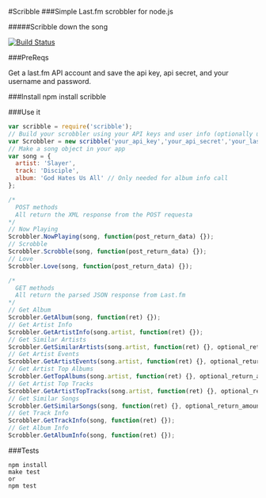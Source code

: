 #Scribble
###Simple Last.fm scrobbler for node.js

#####Scribble down the song

[![Build Status](https://travis-ci.org/TerrordactylDesigns/scribble.png?branch=master)](https://travis-ci.org/TerrordactylDesigns/scribble)

###PreReqs

Get a last.fm API account and save the api key, api secret, and your username and password.

###Install
    npm install scribble

###Use it

```JavaScript
var scribble = require('scribble');
// Build your scrobbler using your API keys and user info (optionally use 'true' as the last argument to enable console logging)
var Scrobbler = new scribble('your_api_key','your_api_secret','your_lastfm_username','your_lastfm_password');
// Make a song object in your app
var song = {
  artist: 'Slayer',
  track: 'Disciple',
  album: 'God Hates Us All' // Only needed for album info call
};

/*
  POST methods
  All return the XML response from the POST requesta
*/
// Now Playing
Scrobbler.NowPlaying(song, function(post_return_data) {});
// Scrobble
Scrobbler.Scrobble(song, function(post_return_data) {});
// Love
Scrobbler.Love(song, function(post_return_data) {});

/*
  GET methods
  All return the parsed JSON response from Last.fm
*/
// Get Album
Scrobbler.GetAlbum(song, function(ret) {});
// Get Artist Info
Scrobbler.GetArtistInfo(song.artist, function(ret) {});
// Get Similar Artists
Scrobbler.GetSimilarArtists(song.artist, function(ret) {}, optional_return_amount_defaults_to_50);
// Get Artist Events
Scrobbler.GetArtistEvents(song.artist, function(ret) {}, optional_return_amount_defaults_to_50);
// Get Artist Top Albums
Scrobbler.GetTopAlbums(song.artist, function(ret) {}, optional_return_amount_defaults_to_50);
// Get Artist Top Tracks
Scrobbler.GetArtistTopTracks(song.artist, function(ret) {}, optional_return_amount_defaults_to_50);
// Get Similar Songs
Scrobbler.GetSimilarSongs(song, function(ret) {}, optional_return_amount_defaults_to_50);
// Get Track Info
Scrobbler.GetTrackInfo(song, function(ret) {});
// Get Album Info
Scrobbler.GetAlbumInfo(song, function(ret) {});
```
###Tests

    npm install
    make test
    or
    npm test
